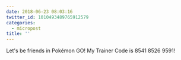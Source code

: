 ```yaml
---
date: 2018-06-23 08:03:16
twitter_id: 1010493489765912579
categories:
  - micropost
title: ''
---
```


Let's be friends in Pokémon GO! My Trainer Code is 8541 8526 9591!
